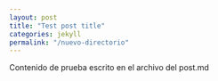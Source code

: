 ```yaml
---
layout: post
title: "Test post title"
categories: jekyll
permalink: "/nuevo-directorio"
---
```


<!-- Contenido de prueba a renderizar -->
Contenido de prueba escrito en el archivo del post.md